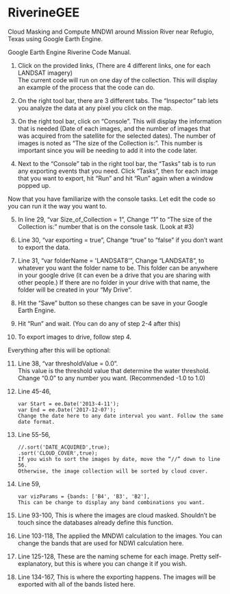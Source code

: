 # RiverineGEE
Cloud Masking and Compute MNDWI around Mission River near Refugio, Texas using Google Earth Engine.

Google Earth Engine Riverine Code Manual.

1.	Click on the provided links, (There are 4 different links, one for each LANDSAT imagery)        
        The current code will run on one day of the collection. This will display an example of the process that the code can do.

2.	On the right tool bar, there are 3 different tabs. The “Inspector” tab lets you analyze the data at any pixel you click on the map.

3.	On the right tool bar, click on “Console”. This will display the information that is needed (Date of each images, and the number of images that was acquired from the satellite for the selected dates). The number of images is noted as “The size of the Collection is:”. This number is important since you will be needing to add it into the code later.

4.	Next to the “Console” tab in the right tool bar, the “Tasks” tab is to run any exporting events that you need. Click “Tasks”, then for each image that you want to export, hit “Run” and hit “Run” again when a window popped up.


Now that you have familiarize with the console tasks. Let edit the code so you can run it the way you want to.

5.	In line 29, “var Size_of_Collection = 1”, Change “1” to “The size of the Collection is:” number that is on the console task. (Look at #3)

6.	Line 30, “var exporting = true”, Change “true” to “false” if you don’t want to export the data.

7.	Line 31, “var folderName = 'LANDSAT8'”, Change “LANDSAT8”, to whatever you want the folder name to be. This folder can be anywhere in your google drive (it can even be a drive that you are sharing with other people.) If there are no folder in your drive with that name, the folder will be created in your “My Drive”.

8.	Hit the “Save” button so these changes can be save in your Google Earth Engine.

9.	Hit “Run” and wait. (You can do any of step 2-4 after this)

10.	To export images to drive, follow step 4.


Everything after this will be optional:

11.	Line 38, “var thresholdValue = 0.0”.        
        This value is the threshold value that determine the water threshold. Change “0.0” to any number you want. (Recommended -1.0 to 1.0)
        
12.	Line 45-46,

        var Start = ee.Date('2013-4-11');        
        var End = ee.Date('2017-12-07');        
        Change the date here to any date interval you want. Follow the same date format.
        
13.	Line 55-56,

        //.sort('DATE_ACQUIRED',true);        
        .sort('CLOUD_COVER',true);        
        If you wish to sort the images by date, move the “//” down to line 56. 
        Otherwise, the image collection will be sorted by cloud cover.
        
14.	Line 59, 

        var vizParams = {bands: ['B4', 'B3', 'B2'], 
        This can be change to display any band combinations you want.
        
15.	Line 93-100, This is where the images are cloud masked. Shouldn’t be touch since the databases already define this function.

16.	Line 103-118, The applied the MNDWI calculation to the images. You can change the bands that are used for NDWI calculation here.

17.	Line 125-128, These are the naming scheme for each image. Pretty self-explanatory, but this is where you can change it if you wish.

18.	Line 134-167, This is where the exporting happens. The images will be exported with all of the bands listed here.

